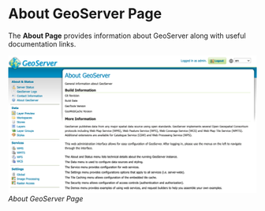 # About GeoServer Page

The **About Page** provides information about GeoServer along with useful documentation links.

![](images/about.png)
*About GeoServer Page*
